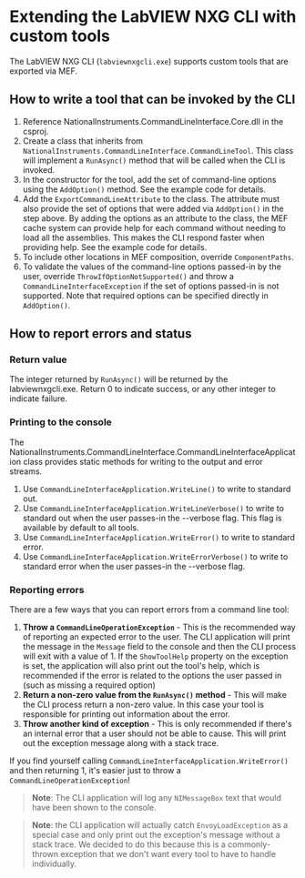 ﻿# Extending the LabVIEW NXG CLI with custom tools

The LabVIEW NXG CLI (`labviewnxgcli.exe`) supports custom tools that are exported via MEF. 

## How to write a tool that can be invoked by the CLI
1. Reference NationalInstruments.CommandLineInterface.Core.dll in the csproj.
1. Create a class that inherits from `NationalInstruments.CommandLineInterface.CommandLineTool`. This class will implement a `RunAsync()` method that will be called when the CLI is invoked. 
1. In the constructor for the tool, add the set of command-line options using the `AddOption()` method. See the example code for details.
1. Add the `ExportCommandLineAttribute` to the class. The attribute must also provide the set of options that were added via `AddOption()` in the step above. By adding the options as an attribute to the class, the MEF cache system can provide help for each command without needing to load all the assemblies. This makes the CLI respond faster when providing help. See the example code for details.
1. To include other locations in MEF composition, override `ComponentPaths`. 
1. To validate the values of the command-line options passed-in by the user, override `ThrowIfOptionNotSupported()` and throw a `CommandLineInterfaceException` if the set of options passed-in is not supported. Note that required options can be specified directly in `AddOption()`.

## How to report errors and status
### Return value
The integer returned by `RunAsync()` will be returned by the labviewnxgcli.exe. Return 0 to indicate success, or any other integer to indicate failure.

### Printing to the console
The NationalInstruments.CommandLineInterface.CommandLineInterfaceApplication class provides static methods for writing to the output and error streams.
1. Use `CommandLineInterfaceApplication.WriteLine()` to write to standard out.
1. Use `CommandLineInterfaceApplication.WriteLineVerbose()` to write to standard out when the user passes-in the --verbose flag. This flag is available by default to all tools.
1. Use `CommandLineInterfaceApplication.WriteError()` to write to standard error.
1. Use `CommandLineInterfaceApplication.WriteErrorVerbose()` to write to standard error when the user passes-in the --verbose flag.

### Reporting errors
There are a few ways that you can report errors from a command line tool:
1. **Throw a `CommandLineOperationException`** - This is the recommended way of reporting an expected error to the user.  The CLI application will print the message in the `Message` field to the console and then the CLI process will exit with a value of 1.  If the `ShowToolHelp` property on the exception is set, the application will also print out the tool's help, which is recommended if the error is related to the options the user passed in (such as missing a required option)
1. **Return a non-zero value from the `RunAsync()` method** - This will make the CLI process return a non-zero value.  In this case your tool is responsible for printing out information about the error.
1. **Throw another kind of exception** - This is only recommended if there's an internal error that a user should not be able to cause.  This will print out the exception message along with a stack trace.

If you find yourself calling `CommandLineInterfaceApplication.WriteError()` and then returning 1, it's easier just to throw a `CommandLineOperationException`!

> **Note**: The CLI application will log any `NIMessageBox` text that would have been shown to the console.

> **Note**: the CLI application will actually catch `EnvoyLoadException` as a special case and only print out the exception's message without a stack trace.  We decided to do this because this is a commonly-thrown exception that we don't want every tool to have to handle individually.